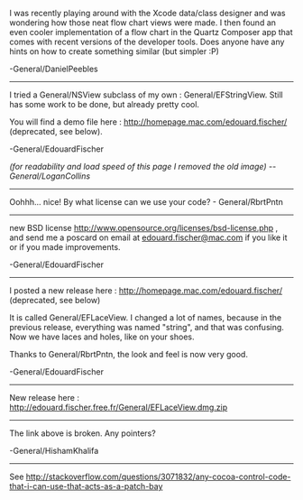 

I was recently playing around with the Xcode data/class designer and was wondering how those neat flow chart views were made. I then found an even cooler implementation of a flow chart in the Quartz Composer app that comes with recent versions of the developer tools. Does anyone have any hints on how to create something similar (but simpler :P)


-General/DanielPeebles

----

I tried a General/NSView subclass of my own : General/EFStringView. Still has some work to be done, but already pretty cool.

You will find a demo file here : http://homepage.mac.com/edouard.fischer/ (deprecated, see below).

-General/EdouardFischer

*(for readability and load speed of this page I removed the old image) --General/LoganCollins*

----

Oohhh... nice! By what license can we use your code? - General/RbrtPntn

----

new BSD license http://www.opensource.org/licenses/bsd-license.php , and send me a poscard on email at edouard.fischer@mac.com if you like it or if you made improvements.

-General/EdouardFischer

----

I posted a new release here : http://homepage.mac.com/edouard.fischer/ (deprecated, see below)

It is called General/EFLaceView. I changed a lot of names, because in the previous release, everything was named "string", and that was confusing. Now we have laces and holes, like on your shoes.

Thanks to General/RbrtPntn, the look and feel is now very good.

-General/EdouardFischer

----

New release here : http://edouard.fischer.free.fr/General/EFLaceView.dmg.zip

----
The link above is broken. Any pointers?

-General/HishamKhalifa

----
See http://stackoverflow.com/questions/3071832/any-cocoa-control-code-that-i-can-use-that-acts-as-a-patch-bay
